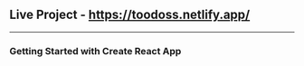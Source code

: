 ## Live Project - https://toodoss.netlify.app/
---------------------------------------------
### Getting Started with Create React App


